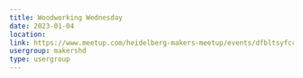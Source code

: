 ```yaml
---
title: Woodworking Wednesday
date: 2023-01-04
location: 
link: https://www.meetup.com/heidelberg-makers-meetup/events/dfbltsyfccbgb/
usergroup: makershd
type: usergroup
---
```

